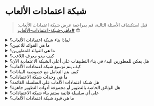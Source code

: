 # شبكة اعتمادات الألعاب

> قبل استكشاف الأسئلة التالية، قم بمراجعة عرض شبكة اعتمادات الألعاب: [#ماهي-شبكة-اعتمادات-الألعاب](gaming-credential-network.md#ماهي-شبكة-اعتمادات-الألعاب "mention") :sunglasses:

<details>

<summary>لماذا بناء شبكة اعتمادات الألعاب؟</summary>

في مجتمعنا الحالي، حيث يصبح الوقت الفراغي أكثر وفرة، يقضي اللاعبون ساعات لا تحصى في عوالم الألعاب. ومع ذلك، يتم تقدير البيانات التي تنشأ من هذه التجارب بشكل غير كافٍ ومتشتتة عبر العديد من الألعاب. تدرك XBorg قيمة وقت اللاعبين وتسعى لجعل بياناتهم ذات مغزى وقيمة. اعتبرها نظامًا للهوية المركزية للألعاب.\
\
علاوة على ذلك، تتيح شبكة اعتمادات الألعاب إمكانية إنشاء تطبيقات ألعاب أفضل وتوافقية مرتبطة بهوية اللاعبين.

</details>

<details>

<summary>ما هي الفوائد للاعبين؟</summary>

* يمتلك اللاعبون ويجمعون بيانات ألعابهم في مكان واحد
* يحصل اللاعبون على وصول إلى تطبيقات وأدوات الألعاب داخل النظام البيئي
* يمكن للاعبين تحقيق ربح من بياناتهم

</details>

<details>

<summary>ما هي الفوائد للمطورين؟</summary>

* يمكن للمطورين تطوير تجارب لاعب مخصصة
* يمكن للشركات الحصول على مستخدمين من خلال استهداف اللاعبين مقابل رسوم
* توفر شبكة اعتمادات الألعاب وصولًا فوريًا إلى الألعاب والمطورين، مما يوسع نطاق وصولهم
* يمكن للمطورين الوصول إلى بيانات أكثر تفصيلًا، مما يعزز دقة المباراة وميزات التطبيق الأخرى
* يتيح النظام حالات استخدام جديدة للتطبيقات، بما في ذلك الإقراض القائم على السمعة

</details>

<details>

<summary>كيف يبدو معرف اللاعب؟</summary>

معرف اللاعب هو رمز مرتبط بالروح يمثل تجميعًا لجميع الرموز المرتبطة بالروح التي يحصل عليها المستخدم. يتضمن معرف اللاعب أيضًا رموز الروح خارج نظام XBorg مثل بروتوكول Lens.

</details>

<details>

<summary>هل يمكن للمطورين البدء في بناء التطبيقات على أعلى الشبكة الاعتمادية الآن؟</summary>

حاليًا، تعمل شبكة اعتمادات الألعاب بشكل مركزي. عندما يتم توزيع الشبكة، يمكن للمطورين البناء عليها.

</details>

<details>

<summary>كيف يتم توسيع شبكة اعتمادات الألعاب؟</summary>

تطبيق الألعاب والمشاركة في المجتمع هو التطبيق الرئيسي الذي يسمح لنا بتوسيع شبكة اعتمادات الألعاب.

</details>

<details>

<summary>كيف يتم التعامل مع خصوصية البيانات؟</summary>

إصدارات البروتوكول في المستقبل ستسمح للاعبين بكشف نقاط البيانات المهمة بشكل انتقائي من خلال تمكين وظيفة الاشتراك/عدم الاشتراك. علاوة على ذلك، ستتم إدماج تقنيات العلم الصفري في التحديثات التالية، مما يؤكد التزام المنصة الثابت بالخصوصية وأمان البيانات.

</details>

<details>

<summary>ما هي وحدات شبكة الاعتمادات؟</summary>

* المجتمع
* اللاعب
* اللعبة

### ![](../.gitbook/assets/modules.png)

</details>

<details>

<summary>هل شبكة اعتمادات الألعاب على السلسلة القائمة؟</summary>

في الوقت الحالي، يتم تخزين شبكة اعتمادات الألعاب بشكل آمن خارج السلسلة. ومع ذلك، عندما يحقق النظام نجاحًا ويتجاوز قاعدة المستخدمين عتبة 100،000، ستنتقل الشبكة بسلاسة إلى السلسلة القائمة، مؤكدة التزام XBorg الثابت بالوصول والشفافية.

</details>

<details>

<summary>هل الوثائق الخاصة بالتطوير أو مجموعة أدوات التطوير جاهزة؟</summary>

حاليًا، تعمل على ذلك ولكن لن تصدر حتى نهاية عام 2023.

</details>

<details>

<summary>على أي سلسلة قائمة ستتم بناء شبكة الاعتمادات؟</summary>

في البداية، ستكون على سلسلة Polygon وسلاسل L2 الأخرى. عندما تحقق الشبكة نجاحًا، ستصبح سلسلة L2/L3 خاصة بها، تعرف بسلسلة Borg.

</details>

<details>

<summary>ما هي قيود شبكة اعتمادات الألعاب؟</summary>

* **مقاومة سايبيل:** تكمن قيد أساسي لبنية الشبكة في عرضة مستخدميها لاعتماد شخصيات زائفة أو استغلال تقنيات متقدمة مثل الذكاء الاصطناعي لتلاعب بهوياتهم الرقمية. للتخفيف من التأثيرات الضارة لهجمات سايبيل، تشمل إستراتيجية فعالة إدماج آلية إثبات الهوية في البروتوكول الأساسي للشبكة.

<!---->

* **التوسعة**: تعتمد القيمة الحقيقية لشبكة الاعتمادات على تحقيق مستوى كافٍ من التوسعة في الشبكة، وهو أمر ذو أهمية استراتيجية كبيرة حاليًا لـ XBorg. ومع ذلك، بمجرد تحقيق هذا الهدف، فإن الفوائد المحتملة التي يمكن الحصول عليها من الشبكة لا حدود لها.

</details>